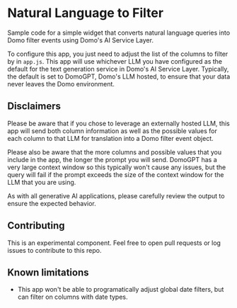 # Natural Language to Filter
Sample code for a simple widget that converts natural language queries into Domo filter events using Domo's AI Service Layer.

To configure this app, you just need to adjust the list of the columns to filter by in `app.js`. This app will use whichever LLM you have configured as the default for the text generation service in Domo's AI Service Layer. Typically, the default is set to DomoGPT, Domo's LLM hosted, to ensure that your data never leaves the Domo environment.


## Disclaimers

Please be aware that if you chose to leverage an externally hosted LLM, this app will send both column information as well as the possible values for each column to that LLM for translation into a Domo filter event object.

Please also be aware that the more columns and possible values that you include in the app, the longer the prompt you will send. DomoGPT has a very large context window so this typically won't cause any issues, but the query will fail if the prompt exceeds the size of the context window for the LLM that you are using.

As with all generative AI applications, please carefully review the output to ensure the expected behavior.

## Contributing

This is an experimental component. Feel free to open pull requests or log issues to contribute to this repo.


## Known limitations

- This app won't be able to programatically adjust global date filters, but can filter on columns with date types.


